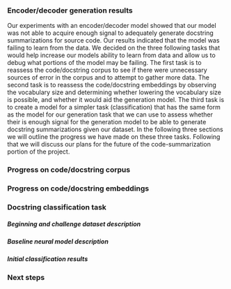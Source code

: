 ### Encoder/decoder generation results
Our experiments with an encoder/decoder model showed that our model was not able to acquire enough signal to adequately generate docstring summarizations for source code. Our results indicated that the model was failing to learn from the data. We decided on the three following tasks that would help increase our models ability to learn from data and allow us to debug what portions of the model may be failing. The first task is to reassess the code/docstring corpus to see if there were unnecessary sources of error in the corpus and to attempt to gather more data. The second task is to reassess the code/docstring embeddings by observing the vocabulary size and determining whether lowering the vocabulary size is possible, and whether it would aid the generation model. The third task is to create a model for a simpler task (classification) that has the same form as the model for our generation task that we can use to assess whether their is enough signal for the generation model to be able to generate docstring summarizations given our dataset. In the following three sections we will outline the progress we have made on these three tasks. Following that we will discuss our plans for the future of the code-summarization portion of the project.

### Progress on code/docstring corpus

### Progress on code/docstring embeddings

### Docstring classification task
##### Beginning and challenge dataset description

##### Baseline neural model description

##### Initial classification results

### Next steps
